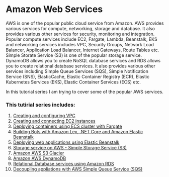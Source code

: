 
# Amazon Web Services
AWS is one of the popular public cloud service from Amazon. AWS provides various services for compute, networking, storage and database. It also provides various other services for security, monitoring and integration. Popular compute services include EC2, Fargate, Lambda, Beanstalk, EKS  and networking services includes VPC, Security Groups, Network Load Balancer, Application Load Balancer, Internet Gateways, Route Tables etc. Simple Storate Service (S3) is one of the popular storage service. DynamoDB allows you to create NoSQL database services and RDS allows you to create relational database services. It also provides various other services including Simple Queue Services (SQS), Simple Notification Service (SNS), ElasticCache, Elastic Container Registry (ECR), Elastic Kubernetes Services (EKS), Elastic Container Services (ECS) etc.

In this tutorial series I am trying to cover some of the popular AWS services.

### This tutirial series includes:
1) [Creating and configuring VPC](aws-vpc.md)
2) [Creating and connecting EC2 instances](aws-ec2.md)
3) [Deploying containers using ECS cluster with Fargate](aws-ecs-fargate.md)
4) [Building Bots with Amazon Lex, .NET Core and Amazon Elastic Beanstalk](aws-lex.md)
5) [Deploying web applications using Elastic Beanstalk](aws-beanstalk.md)
6) [Storage service on AWS - Simple Storage Service (S3)](aws-s3.md)
7) [Amazon AWS S3 Glacier](aws-s3-glacier.md)
8) [Amazon AWS DynamoDB](aws-dynamodb.md)
9) [Relational Database services using Amazon RDS](aws-rds.md)
10) [Decoupling appliations with AWS Simple Queue Service (SQS)](aws-sqs.md)
